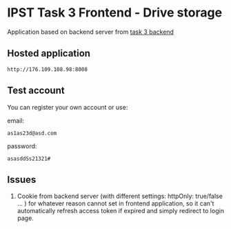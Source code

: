 # IPST Task 3 Frontend - Drive storage

Application based on backend server from [task 3 backend](https://github.com/X1STY/task-2-backend)

## Hosted application

```
http://176.109.108.98:8008
```

## Test account

You can register your own account or use:

email: 
~~~
as1as23d@asd.com
~~~
password: 
~~~
asasddSs21321#
~~~

## Issues

1. Cookie from backend server (with different settings: httpOnly: true/false ... ) for whatever reason cannot set in frontend application, so it can't automatically refresh access token if expired and simply redirect to login page.
